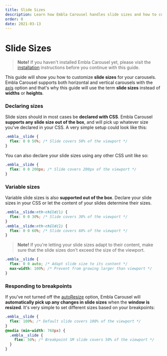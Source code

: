 ```yaml
---
title: Slide Sizes
description: Learn how Embla Carousel handles slide sizes and how to customize them.
order: 0
date: 2021-03-13
---
```


# Slide Sizes

> **Note!** If you haven't installed Embla Carousel yet, please visit the [installation](/get-started/#choose-installation-type) instructions before you continue with this guide.

This guide will show you how to customize **slide sizes** for your carousels. Embla Carousel supports both horizontal and vertical carousels with the [axis](/api/options/#axis) option and that's why this guide will use the term **slide sizes** instead of **widths** or **heights**.

### Declaring sizes

Slide sizes should in most cases be **declared with CSS**. Embla Carousel **supports any slide size out of the box**, and will pick up whatever size you've declared in your CSS. A very simple setup could look like this:

```css
.embla__slide {
  flex: 0 0 50%; /* Slide covers 50% of the viewport */
}
```

You can also declare your slide sizes using any other CSS unit like so:

```css
.embla__slide {
  flex: 0 0 200px; /* Slide covers 200px of the viewport */
}
```

### Variable sizes

Variable slide sizes is also **supported out of the box**. Declare your slide sizes in your CSS or let the content of your slides determine their sizes.

```css
.embla__slide:nth-child(1) {
  flex: 0 0 30%; /* Slide covers 30% of the viewport */
}
.embla__slide:nth-child(2) {
  flex: 0 0 60%; /* Slide covers 60% of the viewport */
}
```

> **Note!** If you're letting your slide sizes adapt to their content, make sure that the slide sizes don't exceed the size of the viewport.

```css
.embla__slide {
  flex: 0 0 auto; /* Adapt slide size to its content */
  max-width: 100%; /* Prevent from growing larger than viewport */
}
```

### Responding to breakpoints

If you've not turned off the [autoResize](/api/options/#autoresize) option, Embla Carousel will **automatically pick up any changes in slide sizes** when the **window is resized**. It's very simple to set different sizes based on your breakpoints:

```css
.embla__slide {
  flex: 100%; /* Default slide covers 100% of the viewport */
}
@media (min-width: 768px) {
  .embla__slide {
    flex: 50%; /* Breakpoint SM slide covers 50% of the viewport */
  }
}
```
